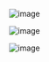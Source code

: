 ![image](https://user-images.githubusercontent.com/53300830/196239664-4b8a27ea-d383-4b72-ae9c-6d2a97581097.png)

![image](https://user-images.githubusercontent.com/53300830/197216217-354a68c3-23c7-4a2b-91e5-0484a9e7dd60.png)

![image](https://user-images.githubusercontent.com/53300830/197222044-634ac0a9-d5d7-4b4d-b053-8592ddd668c6.png)

